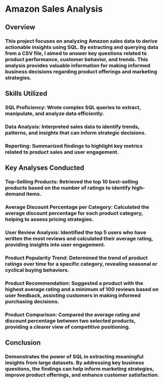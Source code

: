 # Amazon Sales Analysis
## Overview
### This project focuses on analyzing Amazon sales data to derive actionable insights using SQL. By extracting and querying data from a CSV file, I aimed to answer key questions related to product performance, customer behavior, and trends. This analysis provides valuable information for making informed business decisions regarding product offerings and marketing strategies.

## Skills Utilized
### SQL Proficiency: Wrote complex SQL queries to extract, manipulate, and analyze data efficiently.
### Data Analysis: Interpreted sales data to identify trends, patterns, and insights that can inform strategic decisions.
### Reporting: Summarized findings to highlight key metrics related to product sales and user engagement.

## Key Analyses Conducted
### Top-Selling Products: Retrieved the top 10 best-selling products based on the number of ratings to identify high-demand items.
### Average Discount Percentage per Category: Calculated the average discount percentage for each product category, helping to assess pricing strategies.
### User Review Analysis: Identified the top 5 users who have written the most reviews and calculated their average rating, providing insights into user engagement.
### Product Popularity Trend: Determined the trend of product ratings over time for a specific category, revealing seasonal or cyclical buying behaviors.
### Product Recommendation: Suggested a product with the highest average rating and a minimum of 100 reviews based on user feedback, assisting customers in making informed purchasing decisions.
### Product Comparison: Compared the average rating and discount percentage between two selected products, providing a clearer view of competitive positioning.

## Conclusion
### Demonstrates the power of SQL in extracting meaningful insights from large datasets. By addressing key business questions, the findings can help inform marketing strategies, improve product offerings, and enhance customer satisfaction.
